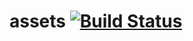 assets [![Build Status](https://travis-ci.org/nathanfaucett/js-assets.svg?branch=master)](https://travis-ci.org/nathanfaucett/js-assets)
======
